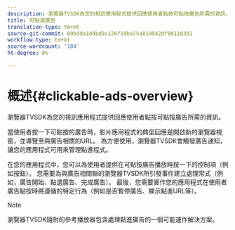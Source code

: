 ```yaml
---
description: 瀏覽器TVSDK為您的視訊應用程式提供回應使用者點按可點按廣告所需的資訊。
title: 可點選廣告
translation-type: tm+mt
source-git-commit: 89bdda1d4bd5c126f19ba75a819942df901183d1
workflow-type: tm+mt
source-wordcount: '184'
ht-degree: 0%

---
```



# 概述{#clickable-ads-overview}

瀏覽器TVSDK為您的視訊應用程式提供回應使用者點按可點按廣告所需的資訊。

當使用者按一下可點按的廣告時，影片應用程式的典型回應是開啟新的瀏覽器視窗，並導覽至與廣告相關的URL。 為方便使用，瀏覽器TVSDK會觸發廣告通知，讓您的應用程式可用來管理點進程式。

在您的應用程式中，您可以為使用者提供在可點按廣告播放時按一下的控制項（例如按鈕）。 您需要為與廣告相關聯的瀏覽器TVSDK所引發事件建立處理常式（例如，廣告開始、點選廣告、完成廣告）。 最後，您需要實作您的應用程式在使用者廣告點按時將遵循的特定行為（例如是否暫停廣告、顯示點進URL等）。

>[!NOTE]
>
>瀏覽器TVSDK隨附的參考播放器包含處理點進廣告的一個可能運作解決方案。